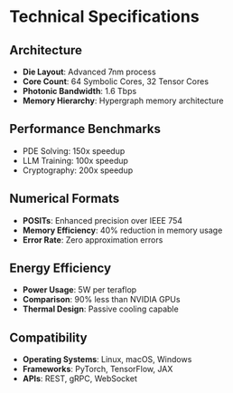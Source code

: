 # Technical Specifications

## Architecture
- **Die Layout**: Advanced 7nm process
- **Core Count**: 64 Symbolic Cores, 32 Tensor Cores
- **Photonic Bandwidth**: 1.6 Tbps
- **Memory Hierarchy**: Hypergraph memory architecture

## Performance Benchmarks
- PDE Solving: 150x speedup
- LLM Training: 100x speedup
- Cryptography: 200x speedup

## Numerical Formats
- **POSITs**: Enhanced precision over IEEE 754
- **Memory Efficiency**: 40% reduction in memory usage
- **Error Rate**: Zero approximation errors

## Energy Efficiency
- **Power Usage**: 5W per teraflop
- **Comparison**: 90% less than NVIDIA GPUs
- **Thermal Design**: Passive cooling capable

## Compatibility
- **Operating Systems**: Linux, macOS, Windows
- **Frameworks**: PyTorch, TensorFlow, JAX
- **APIs**: REST, gRPC, WebSocket 